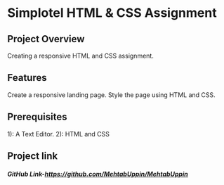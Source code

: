 # Simplotel HTML & CSS Assignment
## Project Overview
Creating a responsive HTML and CSS assignment.
## Features
Create a responsive landing page.
Style the page using HTML and CSS.
## Prerequisites
1): A Text Editor.
2): HTML and CSS
## Project link
##### GitHub Link-https://github.com/MehtabUppin/MehtabUppin
